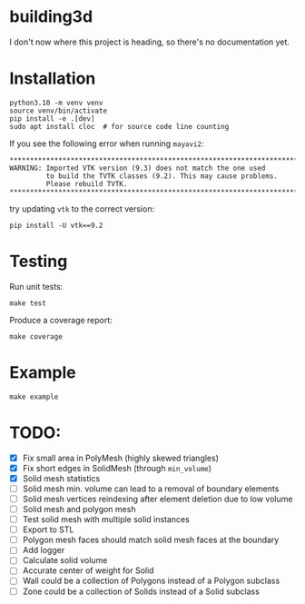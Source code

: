 # building3d

I don't now where this project is heading, so there's no documentation yet.

# Installation
```
python3.10 -m venv venv
source venv/bin/activate
pip install -e .[dev]
sudo apt install cloc  # for source code line counting
```

If you see the following error when running `mayavi2`:
```
********************************************************************************
WARNING: Imported VTK version (9.3) does not match the one used
         to build the TVTK classes (9.2). This may cause problems.
         Please rebuild TVTK.
********************************************************************************
```
try updating `vtk` to the correct version:
```
pip install -U vtk==9.2
```

# Testing

Run unit tests:
```
make test
```

Produce a coverage report:
```
make coverage
```

# Example
```
make example
```

# TODO:

- [x] Fix small area in PolyMesh (highly skewed triangles)
- [x] Fix short edges in SolidMesh (through `min_volume`)
- [x] Solid mesh statistics
- [ ] Solid mesh min. volume can lead to a removal of boundary elements
- [ ] Solid mesh vertices reindexing after element deletion due to low volume
- [ ] Solid mesh and polygon mesh
- [ ] Test solid mesh with multiple solid instances
- [ ] Export to STL
- [ ] Polygon mesh faces should match solid mesh faces at the boundary
- [ ] Add logger
- [ ] Calculate solid volume
- [ ] Accurate center of weight for Solid
- [ ] Wall could be a collection of Polygons instead of a Polygon subclass
- [ ] Zone could be a collection of Solids instead of a Solid subclass
